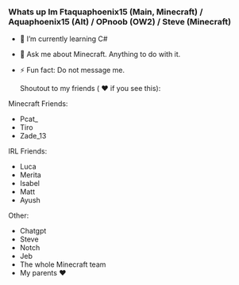 ### Whats up Im Ftaquaphoenix15 (Main, Minecraft) / Aquaphoenix15 (Alt) / OPnoob (OW2) / Steve (Minecraft)

- 🌱 I’m currently learning C#
- 💬 Ask me about Minecraft. Anything to do with it.
- ⚡ Fun fact: Do not message me.

  Shoutout to my friends ( ❤️ if you see this):

Minecraft Friends:
  - Pcat_
  - Tiro
  - Zade_13

 IRL Friends:
  - Luca
  - Merita
  - Isabel
  - Matt
  - Ayush

Other:
  - Chatgpt
  - Steve
  - Notch
  - Jeb
  - The whole Minecraft team
  - My parents ❤️
